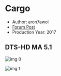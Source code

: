 # Cargo

* Author: aron7awol
* [Forum Post](https://www.avsforum.com/threads/bass-eq-for-filtered-movies.2995212/post-57005116)
* Production Year: 2017

## DTS-HD MA 5.1

![img 0](https://i.imgur.com/eAKEz4T.jpg)

![img 1](https://i.imgur.com/V8PKF8M.jpg)

